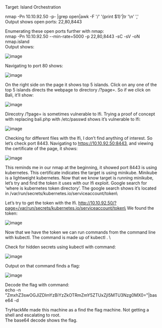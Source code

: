Target: Island Orchestration

nmap -Pn 10.10.92.50  -p- |grep open|awk -F '/' '{print $1}'|tr '\n' ','\
Output shows open ports: 22,80,8443

Enumerating these open ports further with nmap:\
nmap -Pn 10.10.92.50 --min-rate=5000 -p 22,80,8443 -sC -sV -oN nmap.island\
Output shows:

![image](https://user-images.githubusercontent.com/93153300/198814689-d0bad09e-d083-46a2-b804-d7c37b3ba84b.png)

Navigating to port 80 shows:

![image](https://user-images.githubusercontent.com/93153300/198814583-e4420ae9-57b8-41e1-87ca-60f8175a3bf3.png)
 
On the right side on the page it shows top 5 islands.  Click on any one of the top 5 islands directs the webpage to directory /?page=.  So if we click on Bali, it’ll show:

![image](https://user-images.githubusercontent.com/93153300/198814586-03415972-ef95-46af-bc58-1c40358f5ec1.png)
 
Direcotry /?page=  is sometimes vulnerable to lfi.  Trying a proof of concept with replacing bali.php with /etc/passwd shows it’s vulnerable to lfi:

![image](https://user-images.githubusercontent.com/93153300/198814603-6e3d0d84-649a-4019-9e27-4779475e2f7b.png)
 
Checking for different files with the lfi, I don’t find anything of interest.  So let’s check port 8443.  Navigating to https://10.10.92.50:8443, and viewing the certificate of the page, it shows:

![image](https://user-images.githubusercontent.com/93153300/198814606-804241d1-9149-485b-b060-daf452a98744.png)

This reminds me in our nmap at the beginning, it showed port 8443 is using kubernetes.  This certificate indicates the target is using minikube. Minikube is a lightweight kubernetes.  Now that we know target is running minikube, let’s try and find the token it uses with our lfi exploit.  Google search for ‘where is kubernetes token directory’.  The google search shows it’s located in /var/run/secrets/kubernetes.io/serviceaccount/token\

Let’s try to get the token with the lfi.  http://10.10.92.50/?page=/var/run/secrets/kubernetes.io/serviceaccount/token\
We found the token:

![image](https://user-images.githubusercontent.com/93153300/198814613-c44db89f-3e5e-4404-aa16-c51c6668d516.png)

Now that we have the token we can run commands from the command line with kubectl.  The command is made up of kubectl <server name> <token>  <bypass verifying the cert>  <action>. \

Check for hidden secrets using kubectl with command: 

![image](https://user-images.githubusercontent.com/93153300/198814619-bb4abd91-025c-4486-a57b-9565633ddbdb.png)

Output on that command finds a flag:

![image](https://user-images.githubusercontent.com/93153300/198814621-2c41d108-bcf5-4620-981f-456e4f61fa2c.png)

Decode the flag with command:\
echo -n "ZmxhZ3swOGJlZDlmYzBiYzZkOTRmZmY5ZTUxZjI5MTU3Nzg0MX0="|base64 -d

TryHackMe made this machine as a find the flag machine.  Not getting a shell and escalating to root.  
The base64 decode shows the flag.

